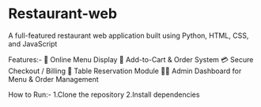 # Restaurant-web
A full-featured restaurant web application built using Python, HTML, CSS, and JavaScript

Features:-
🧾 Online Menu Display
🛒 Add-to-Cart & Order System
💳 Secure Checkout / Billing
📅 Table Reservation Module
👨‍🍳 Admin Dashboard for Menu & Order Management

How to Run:-
1.Clone the repository
2.Install dependencies
